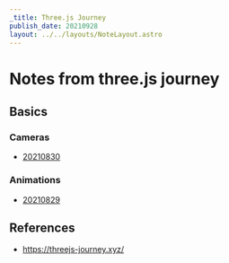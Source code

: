 ```yaml
---
_title: Three.js Journey
publish_date: 20210928
layout: ../../layouts/NoteLayout.astro
---
```


# Notes from  three.js journey

## Basics

### Cameras
- [20210830](../fleeting-notes/20210830.md)

### Animations
- [20210829](../fleeting-notes/20210829.md)



## References
- https://threejs-journey.xyz/

